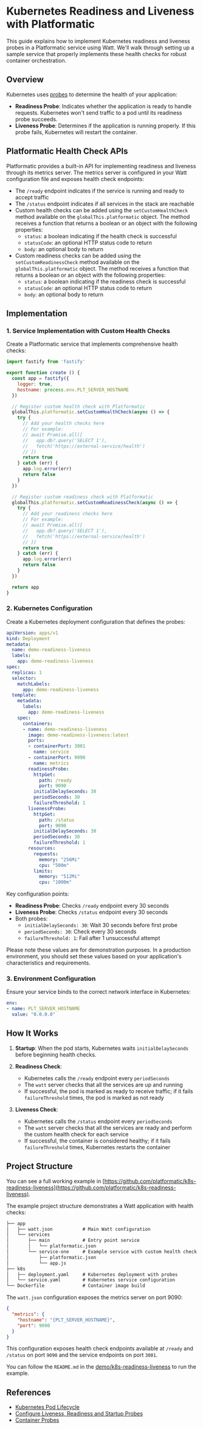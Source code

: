 # Kubernetes Readiness and Liveness with Platformatic

This guide explains how to implement Kubernetes readiness and liveness probes in a Platformatic service using Watt. We'll walk through setting up a sample service that properly implements these health checks for robust container orchestration.

## Overview

Kubernetes uses [probes](https://kubernetes.io/docs/concepts/workloads/pods/pod-lifecycle/#container-probes) to determine the health of your application:

- **Readiness Probe**: Indicates whether the application is ready to handle requests. Kubernetes won't send traffic to a pod until its readiness probe succeeds.
- **Liveness Probe**: Determines if the application is running properly. If this probe fails, Kubernetes will restart the container.

## Platformatic Health Check APIs

Platformatic provides a built-in API for implementing readiness and liveness through its metrics server. The metrics server is configured in your Watt configuration file and exposes health check endpoints:

- The `/ready` endpoint indicates if the service is running and ready to accept traffic
- The `/status` endpoint indicates if all services in the stack are reachable
- Custom health checks can be added using the `setCustomHealthCheck` method available on the `globalThis.platformatic` object. The method receives a function that returns a boolean or an object with the following properties:
  - `status`: a boolean indicating if the health check is successful
  - `statusCode`: an optional HTTP status code to return
  - `body`: an optional body to return
- Custom readiness checks can be added using the `setCustomReadinessCheck` method available on the `globalThis.platformatic` object. The method receives a function that returns a boolean or an object with the following properties:
  - `status`: a boolean indicating if the readiness check is successful
  - `statusCode`: an optional HTTP status code to return
  - `body`: an optional body to return

## Implementation

### 1. Service Implementation with Custom Health Checks

Create a Platformatic service that implements comprehensive health checks:

```javascript
import fastify from 'fastify'

export function create () {
  const app = fastify({ 
    logger: true, 
    hostname: process.env.PLT_SERVER_HOSTNAME 
  })

  // Register custom health check with Platformatic
  globalThis.platformatic.setCustomHealthCheck(async () => {
    try {
      // Add your health checks here
      // For example:
      // await Promise.all([
      //   app.db?.query('SELECT 1'),
      //   fetch('https://external-service/health')
      // ])
      return true
    } catch (err) {
      app.log.error(err)
      return false
    }
  })

  // Register custom readiness check with Platformatic
  globalThis.platformatic.setCustomReadinessCheck(async () => {
    try {
      // Add your readiness checks here
      // For example:
      // await Promise.all([
      //   app.db?.query('SELECT 1'),
      //   fetch('https://external-service/health')
      // ])
      return true
    } catch (err) {
      app.log.error(err)
      return false
    }
  })

  return app
}
```

### 2. Kubernetes Configuration

Create a Kubernetes deployment configuration that defines the probes:

```yaml
apiVersion: apps/v1
kind: Deployment
metadata:
  name: demo-readiness-liveness
  labels:
    app: demo-readiness-liveness
spec:
  replicas: 1
  selector:
    matchLabels:
      app: demo-readiness-liveness
  template:
    metadata:
      labels:
        app: demo-readiness-liveness
    spec:
      containers:
      - name: demo-readiness-liveness
        image: demo-readiness-liveness:latest
        ports:
        - containerPort: 3001
          name: service
        - containerPort: 9090
          name: metrics
        readinessProbe:
          httpGet:
            path: /ready
            port: 9090
          initialDelaySeconds: 30
          periodSeconds: 30
          failureThreshold: 1
        livenessProbe:
          httpGet:
            path: /status
            port: 9090
          initialDelaySeconds: 30
          periodSeconds: 30
          failureThreshold: 1
        resources:
          requests:
            memory: "256Mi"
            cpu: "500m"
          limits:
            memory: "512Mi"
            cpu: "1000m"
```

Key configuration points:

- **Readiness Probe**: Checks `/ready` endpoint every 30 seconds
- **Liveness Probe**: Checks `/status` endpoint every 30 seconds
- Both probes:
  - `initialDelaySeconds: 30`: Wait 30 seconds before first probe
  - `periodSeconds: 30`: Check every 30 seconds
  - `failureThreshold: 1`: Fail after 1 unsuccessful attempt

Please note these values are for demonstration purposes. In a production environment, you should set these values based on your application's characteristics and requirements.

### 3. Environment Configuration

Ensure your service binds to the correct network interface in Kubernetes:

```yaml
env:
- name: PLT_SERVER_HOSTNAME
  value: "0.0.0.0"
```

## How It Works

1. **Startup**: When the pod starts, Kubernetes waits `initialDelaySeconds` before beginning health checks.

2. **Readiness Check**:
   - Kubernetes calls the `/ready` endpoint every `periodSeconds`
   - The `watt` server checks that all the services are up and running
   - If successful, the pod is marked as ready to receive traffic; if it fails `failureThreshold` times, the pod is marked as not ready

3. **Liveness Check**:
   - Kubernetes calls the `/status` endpoint every `periodSeconds`
   - The `watt` server checks that all the services are ready and perform the custom health check for each service
   - If successful, the container is considered healthy; if it fails `failureThreshold` times, Kubernetes restarts the container

## Project Structure

You can see a full working example in [https://github.com/platformatic/k8s-readiness-liveness](https://github.com/platformatic/k8s-readiness-liveness).

The example project structure demonstrates a Watt application with health checks:

```txt
├── app
│   ├── watt.json           # Main Watt configuration
│   └── services
│       ├── main            # Entry point service
│       │   └── platformatic.json
│       └── service-one     # Example service with custom health check
│           ├── platformatic.json
│           └── app.js
├── k8s
│   ├── deployment.yaml     # Kubernetes deployment with probes
│   └── service.yaml        # Kubernetes service configuration
└── Dockerfile              # Container image build
```

The `watt.json` configuration exposes the metrics server on port 9090:

```json
{
  "metrics": {
    "hostname": "{PLT_SERVER_HOSTNAME}",
    "port": 9090
  }
}
```

This configuration exposes health check endpoints available at `/ready` and `/status` on port `9090` and the service endpoints on port `3001`.

You can follow the `README.md` in the [demo/k8s-readiness-liveness](https://github.com/platformatic/k8s-readiness-liveness/blob/main/README.md) to run the example.

## References

- [Kubernetes Pod Lifecycle](https://kubernetes.io/docs/concepts/workloads/pods/pod-lifecycle/)
- [Configure Liveness, Readiness and Startup Probes](https://kubernetes.io/docs/tasks/configure-pod-container/configure-liveness-readiness-startup-probes/)
- [Container Probes](https://kubernetes.io/docs/concepts/workloads/pods/pod-lifecycle/#container-probes)
